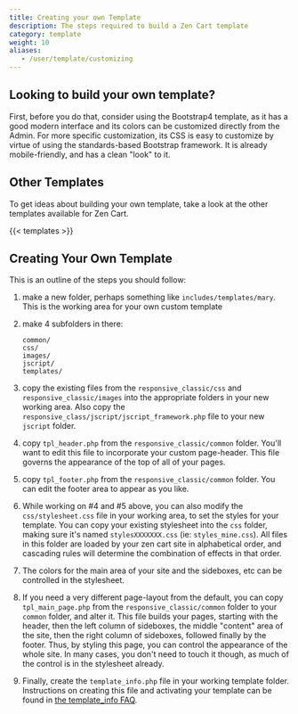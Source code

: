 ```yaml
---
title: Creating your own Template 
description: The steps required to build a Zen Cart template 
category: template 
weight: 10
aliases: 
   - /user/template/customizing
---
```


## Looking to build your own template?

First, before you do that, consider using the Bootstrap4 template, as it has a good modern interface and its colors can be customized directly from the Admin. For more specific customization, its CSS is easy to customize by virtue of using the standards-based Bootstrap framework.
It is already mobile-friendly, and has a clean "look" to it.

## Other Templates

To get ideas about building your own template, take a look at the other templates available for Zen Cart. 

{{< templates >}}

## Creating Your Own Template

This is an outline of the steps you should follow: 

1. make a new folder, perhaps something like `includes/templates/mary`.  This is the working area for your own custom template

1. make 4 subfolders in there:

    ```
    common/
    css/
    images/
    jscript/
    templates/
    ```

1. copy the existing files from the `responsive_classic/css` and `responsive_classic/images` into the appropriate folders in your new working area. Also copy the `responsive_class/jscript/jscript_framework.php` file to your new `jscript` folder.

1. copy `tpl_header.php` from the `responsive_classic/common` folder.  You'll want to edit this file to incorporate your custom page-header.  This file governs the appearance of the top of all of your pages.

1. copy `tpl_footer.php` from the `responsive_classic/common` folder.  You can edit the footer area to appear as you like.

1. While working on #4 and #5 above, you can also modify the `css/stylesheet.css` file in your working area, to set the styles for your template.  You can copy your existing stylesheet into the `css` folder, making sure it's named `stylesXXXXXXX.css` (ie: `styles_mine.css`). All files in this folder are loaded by your zen cart site in alphabetical order, and cascading rules will determine the combination of effects in that order.

1. The colors for the main area of your site and the sideboxes, etc can be controlled in the stylesheet.

1. If you need a very different page-layout from the default, you can copy `tpl_main_page.php` from the `responsive_classic/common` folder to your `common` folder, and alter it.  This file builds your pages, starting with the header, then the left column of sideboxes, the middle "content" area of the site, then the right column of sideboxes, followed finally by the footer. Thus, by styling this page, you can control the appearance of the whole site. In many cases, you don't need to touch it though, as much of the control is in the stylesheet already.

1. Finally, create the `template_info.php` file in your working template folder. Instructions on creating this file and activating your template can be found in [the template_info FAQ](/user/template/template_info/). 

